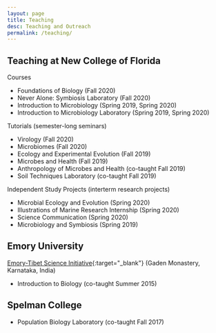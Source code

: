 ```yaml
---
layout: page
title: Teaching
desc: Teaching and Outreach
permalink: /teaching/
---
```


<div class="pretty-links">

## Teaching at New College of Florida

Courses
- Foundations of Biology (Fall 2020)
- Never Alone: Symbiosis Laboratory (Fall 2020)
- Introduction to Microbiology (Spring 2019, Spring 2020)
- Introduction to Microbiology Laboratory (Spring 2019, Spring 2020)

Tutorials (semester-long seminars)
- Virology (Fall 2020)
- Microbiomes (Fall 2020)
- Ecology and Experimental Evolution (Fall 2019)
- Microbes and Health (Fall 2019)
- Anthropology of Microbes and Health (co-taught Fall 2019)
- Soil Techniques Laboratory (co-taught Fall 2019)

Independent Study Projects (interterm research projects)
- Microbial Ecology and Evolution (Spring 2020)
- Illustrations of Marine Research Internship (Spring 2020)
- Science Communication (Spring 2020)
- Microbiology and Symbiosis (Spring 2019)

## Emory University

[Emory-Tibet Science Initiative](https://tibet.emory.edu){:target="_blank"} (Gaden Monastery, Karnataka, India)
- Introduction to Biology (co-taught Summer 2015)

## Spelman College
- Population Biology Laboratory (co-taught Fall 2017)

</div>
